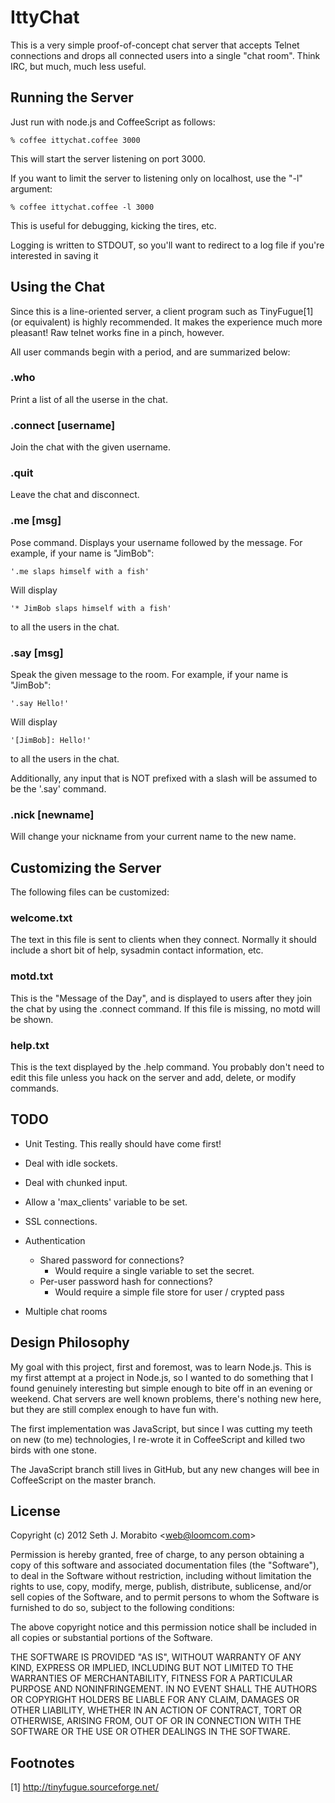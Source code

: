 IttyChat
========

This is a very simple proof-of-concept chat server that accepts Telnet
connections and drops all connected users into a single "chat room". Think IRC,
but much, much less useful.

Running the Server
------------------

Just run with node.js and CoffeeScript as follows:

    % coffee ittychat.coffee 3000

This will start the server listening on port 3000.

If you want to limit the server to listening only on localhost, use
the "-l" argument:

    % coffee ittychat.coffee -l 3000

This is useful for debugging, kicking the tires, etc.

Logging is written to STDOUT, so you'll want to redirect to a log file if
you're interested in saving it

Using the Chat
--------------

Since this is a line-oriented server, a client program such as TinyFugue[1] (or
equivalent) is highly recommended. It makes the experience much more pleasant!
Raw telnet works fine in a pinch, however.

All user commands begin with a period, and are summarized below:

### .who

  Print a list of all the userse in the chat.

### .connect [username]

  Join the chat with the given username.

### .quit

  Leave the chat and disconnect.

### .me [msg]

  Pose command. Displays your username followed by the message.  For
  example, if your name is "JimBob":

    '.me slaps himself with a fish'

  Will display

    '* JimBob slaps himself with a fish'

  to all the users in the chat.

### .say [msg]

  Speak the given message to the room. For example, if your name is
  "JimBob":

    '.say Hello!'

  Will display

    '[JimBob]: Hello!'

  to all the users in the chat.

  Additionally, any input that is NOT prefixed with a slash will be assumed
  to be the '.say' command.

### .nick [newname]

  Will change your nickname from your current name to the new name.

Customizing the Server
---------------------

The following files can be customized:

### welcome.txt

The text in this file is sent to clients when they connect. Normally
it should include a short bit of help, sysadmin contact information,
etc.

### motd.txt

This is the "Message of the Day", and is displayed to users after they
join the chat by using the .connect command. If this file is missing,
no motd will be shown.

### help.txt

This is the text displayed by the .help command. You probably don't
need to edit this file unless you hack on the server and add, delete,
or modify commands.

TODO
----

* Unit Testing. This really should have come first!

* Deal with idle sockets.

* Deal with chunked input.

* Allow a 'max_clients' variable to be set.

* SSL connections.

* Authentication
  - Shared password for connections?
    - Would require a single variable to set the secret.
  - Per-user password hash for connections?
    - Would require a simple file store for user / crypted pass

* Multiple chat rooms


Design Philosophy
-----------------

My goal with this project, first and foremost, was to learn Node.js.
This is my first attempt at a project in Node.js, so I wanted to do
something that I found genuinely interesting but simple enough to bite
off in an evening or weekend. Chat servers are well known problems,
there's nothing new here, but they are still complex enough to have fun
with.

The first implementation was JavaScript, but since I was cutting my
teeth on new (to me) technologies, I re-wrote it in CoffeeScript and
killed two birds with one stone.

The JavaScript branch still lives in GitHub, but any new changes
will bee in CoffeeScript on the master branch.


License
-------

Copyright (c) 2012 Seth J. Morabito &lt;web@loomcom.com&gt;

Permission is hereby granted, free of charge, to any person obtaining
a copy of this software and associated documentation files (the
"Software"), to deal in the Software without restriction, including
without limitation the rights to use, copy, modify, merge, publish,
distribute, sublicense, and/or sell copies of the Software, and to
permit persons to whom the Software is furnished to do so, subject to
the following conditions:

The above copyright notice and this permission notice shall be
included in all copies or substantial portions of the Software.

THE SOFTWARE IS PROVIDED "AS IS", WITHOUT WARRANTY OF ANY KIND,
EXPRESS OR IMPLIED, INCLUDING BUT NOT LIMITED TO THE WARRANTIES OF
MERCHANTABILITY, FITNESS FOR A PARTICULAR PURPOSE AND
NONINFRINGEMENT. IN NO EVENT SHALL THE AUTHORS OR COPYRIGHT HOLDERS BE
LIABLE FOR ANY CLAIM, DAMAGES OR OTHER LIABILITY, WHETHER IN AN ACTION
OF CONTRACT, TORT OR OTHERWISE, ARISING FROM, OUT OF OR IN CONNECTION
WITH THE SOFTWARE OR THE USE OR OTHER DEALINGS IN THE SOFTWARE.


Footnotes
---------

[1] http://tinyfugue.sourceforge.net/
